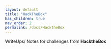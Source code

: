 ```yaml
---
layout: default
title: "HackTheBox"
has_children: true
nav_order: 2
permalink: /docs/HacktheBox
---
```


WriteUps/ Notes for challenges from **HacktheBox**

